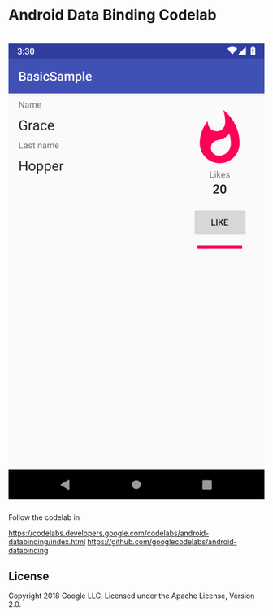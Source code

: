 Android Data Binding Codelab
=============================================
![Screenshoot](https://github.com/Sergio81/android-databinding/blob/ChangeProject/Screenshot_1548646225.png)
=============================================

Follow the codelab in

https://codelabs.developers.google.com/codelabs/android-databinding/index.html
https://github.com/googlecodelabs/android-databinding


License
--------

Copyright 2018 Google LLC. Licensed under the Apache License, Version 2.0.
